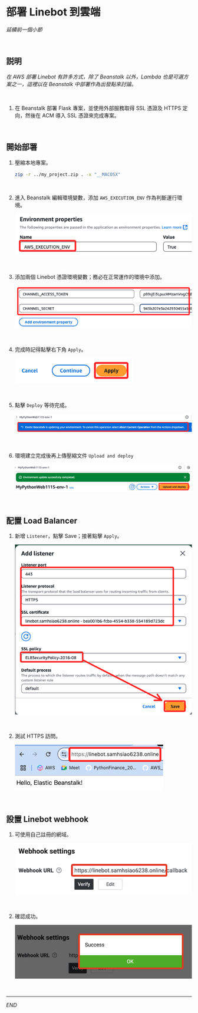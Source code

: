 # 部署 Linebot 到雲端

_延續前一個小節_

<br>

## 説明

_在 AWS 部署 Linebot 有許多方式，除了 Beanstalk 以外，Lambda 也是可選方案之一，這裡以在 Beanstalk 中部署作為出發點來討論。_

<br>

1. 在 Beanstalk 部署 Flask 專案，並使用外部服務取得 SSL 憑證及 HTTPS 定向，然後在 ACM 導入 SSL 憑證來完成專案。

<br>

## 開始部署 

1. 壓縮本地專案。

    ```bash
    zip -r ../my_project.zip . -x "__MACOSX"
    ```

<br>

2. 進入 Beanstalk 編輯環境變數，添加 `AWS_EXECUTION_ENV` 作為判斷運行環境。

    ![](images/img_55.png)

<br>

3. 添加兩個 Linebot 憑證環境變數；務必在正常運作的環境中添加。

    ![](images/img_56.png)

<br>

4. 完成時記得點擊右下角 `Apply`。

    ![](images/img_57.png)

<br>

5. 點擊 `Deploy` 等待完成。

    ![](images/img_59.png)

<br>

6. 環境建立完成後再上傳壓縮文件 `Upload and deploy`

    ![](images/img_58.png)

<br>

## 配置 Load Balancer

1. 新增 `Listener`，點擊 Save；接著點擊 `Apply`。

    ![](images/img_111.png)

<br>

2. 測試 HTTPS 訪問。

    ![](images/img_112.png)

<br>

## 設置 Linebot webhook

1. 可使用自己註冊的網域。

    ![](images/img_113.png)

<br>

2. 確認成功。

    ![](images/img_114.png)

<br>

___

_END_